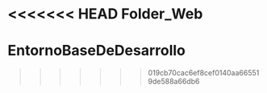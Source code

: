 <<<<<<< HEAD
Folder_Web
=======
# EntornoBaseDeDesarrollo
>>>>>>> 019cb70cac6ef8cef0140aa665519de588a66db6
